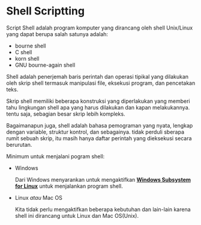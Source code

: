 # Shell Scriptting

Script Shell adalah program komputer yang dirancang oleh shell Unix/Linux yang dapat berupa salah satunya adalah:

- bourne shell
- C shell
- korn shell
- GNU bourne-again shell

Shell adalah penerjemah baris perintah dan operasi tipikal yang dilakukan oleh skrip shell termasuk manipulasi file, eksekusi program, dan pencetakan teks.

Skrip shell memiliki beberapa konstruksi yang diperlakukan yang memberi tahu lingkungan shell apa yang harus dilakukan dan kapan melakukannya. tentu saja, sebagian besar skrip lebih kompleks.

Bagaimanapun juga, shell adalah bahasa pemograman yang nyata, lengkap dengan variable, struktur kontrol, dan sebagainya. tidak perduli sberapa rumit sebuah skrip, itu masih hanya daftar perintah yang dieksekusi secara berurutan.

Minimum untuk menjalani pogram shell:

- Windows

  Dari Windows menyarankan untuk mengaktifkan [**Windows Subsystem for Linux**](https://docs.microsoft.com/en-us/windows/wsl/) untuk menjalankan program shell.

- Linux _atau_ Mac OS

  Kita tidak perlu mengaktifkan beberapa kebutuhan dan lain-lain karena shell ini dirancang untuk Linux dan Mac OS(Unix).
